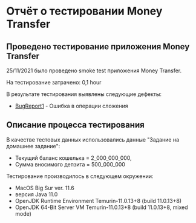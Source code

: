 # Отчёт о тестировании Money Transfer

## Проведено тестирование приложения Money Transfer

25/11/2021 было проведено smoke test приложения Money Transfer.

На тестирование затрачено: 0,1 hour

В результате тестирования выявлены следующие дефекты:
* [BugReport1](https://github.com/k0s0y/javaHW1/issues/1) - Ошибка в операции сложения

## Описание процесса тестирования

В качестве тестовых данных использовались данные "Задание на домашнее задание":
* Текущий баланс кошелька = 2_000_000_000,
* Сумма вносимого депзита = 500_000_000


Тестирование производилось в следующем окружении:
* MacOS Big Sur ver. 11.6
* версия Java 11.0
* OpenJDK Runtime Environment Temurin-11.0.13+8 (build 11.0.13+8)
* OpenJDK 64-Bit Server VM Temurin-11.0.13+8 (build 11.0.13+8, mixed mode)
